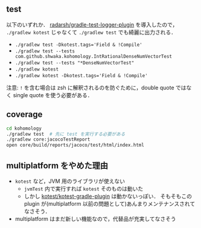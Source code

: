 ## test
以下のいずれか．
[radarsh/gradle-test-logger-plugin](https://github.com/radarsh/gradle-test-logger-plugin) を導入したので， `./gradlew kotest` じゃなくて `./gradlew test` でも綺麗に出力される．

- `./gradlew test -Dkotest.tags='Field & !Compile'`
- `./gradlew test --tests com.github.shwaka.kohomology.IntRationalDenseNumVectorTest`
- `./gradlew test --tests "*DenseNumVectorTest"`
- `./gradlew kotest`
- `./gradlew kotest -Dkotest.tags='Field & !Compile'`

注意: `!` を含む場合は zsh に解釈されるのを防ぐために，double quote ではなく single quote を使う必要がある．

## coverage
```bash
cd kohomology
./gradlew test  # 先に test を実行する必要がある
./gradlew core:jacocoTestReport
open core/build/reports/jacoco/test/html/index.html
```

## multiplatform をやめた理由
- `kotest` など，JVM 用のライブラリが使えない
    - `jvmTest` 内で実行すれば `kotest` そのものは動いた
    - しかし [kotest/kotest-gradle-plugin](https://github.com/kotest/kotest-gradle-plugin) は動かないっぽい．
      そもそもこの plugin が(multiplatform 以前の問題として)あんまりメンテナンスされてなさそう．
- multiplatform はまだ新しい機能なので，代替品が充実してなさそう
